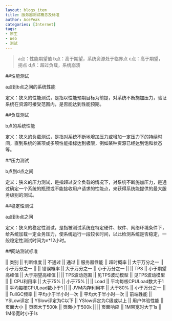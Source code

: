 ```yaml
---
layout: blogs_item
title: 服务器测试概念及标准
author: AcePeak
categories: [Internet]
tags: 
- 原生
- Web
- 测试
---
```



> a点：性能期望值
> b点：高于期望，系统资源处于临界点
> c点：高于期望，拐点
> d点：超过负载，系统崩溃



##性能测试 

a点到b点之间的系统性能

定义：狭义的性能测试，是指以性能预期目标为前提，对系统不断施加压力，验证系统在资源可接受范围内，是否能达到性能预期。


##负载测试

b点的系统性能

定义：狭义的负载测试，是指对系统不断地增加压力或增加一定压力下的持续时间，直到系统的某项或多项性能指标达到极限，例如某种资源已经达到饱和状态等。


##压力测试

b点到d点之间

定义：狭义的压力测试，是指超过安全负载的情况下，对系统不断施加压力，是通过确定一个系统的瓶颈或不能接收用户请求的性能点，来获得系统能提供的最大服务级别的测试。


##稳定性测试

a点到b点之间

定义：狭义的稳定性测试，是指被测试系统在特定硬件、软件、网络环境条件下，给系统加载一定业务压力，使系统运行一段较长时间，以此检测系统是否稳定，一般稳定性测试时间为n*12小时。



##网站测试标准


|| 类别 || 判断维度 || 不通过 || 通过
|| 服务器性能 || 超时概率 || 大于万分之一 || 小于万分之一
||  || 错误概率 || 大于万分之一 || 小于万分之一
||  || TPS || 小于期望高峰值 || 大于期望高峰值
||  || TPS波动范围 || 见TPS波动模型 || 见TPS波动模型
||  || CPU利用率 || 大于75% || 小于75%
||  || Load || 平均每核CPULoad数大于1 || 平均每核CPULoad数小于1
||  || JVM内存利用率 || 大于80% || 小于万分之一
||  || FullGC频率 || 平均小于半小时一次 || 平均大于半小时一次
|| 前端性能 || YSLow评定 || YSlow评定为C以下 || YSlow评定为C级或以上
|| 用户体验性能 || 页面大小 || 页面大于500k || 页面小于500k
||  || 页面响应 || 1M带宽时大于1s || 1M带宽时小于1s
